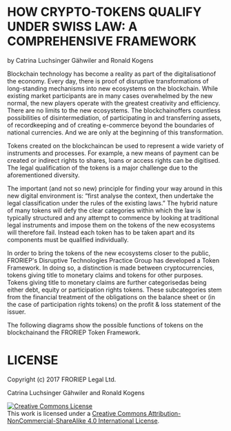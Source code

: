 # HOW CRYPTO-TOKENS QUALIFY UNDER SWISS LAW: A COMPREHENSIVE FRAMEWORK

by Catrina Luchsinger Gähwiler and Ronald Kogens

Blockchain technology has become a reality as part of the digitalisationof the economy. Every day, there is proof of disruptive transformations of long-standing mechanisms into new ecosystems on the blockchain. While existing market participants are in many cases overwhelmed by the new normal, the new players operate with the greatest creativity and efficiency. 
There are no limits to the new ecosystems. The blockchainoffers countless possibilities of disintermediation, of participating in and transferring assets, of recordkeeping and of creating e-commerce beyond the boundaries of national currencies. And we are only at the beginning of this transformation. 

Tokens created on the blockchaincan be used to represent a wide variety of instruments and processes. For example, a new means of payment can be created or indirect rights to shares, loans or access rights can be digitised. The legal qualification of the tokens is a major challenge due to the aforementioned diversity.  

The important (and not so new) principle for finding your way around in this new digital environment is: “first analyse the context, then undertake the legal classification under the rules of the existing laws.” The hybrid nature of many tokens will defy the clear categories within which the law is typically structured and any attempt to commence by looking at traditional legal instruments and impose them on the tokens of the new ecosystems will therefore fail. Instead each token has to be taken apart and its components must be qualified individually. 

In order to bring the tokens of the new ecosystems closer to the public, FRORIEP's Disruptive Technologies Practice Group has developed a Token Framework. In doing so, a distinction is made between cryptocurrencies, tokens giving title to monetary claims and tokens for other purposes. Tokens giving title to monetary claims are further categorisedas being either debt, equity or participation rights tokens. These subcategories stem from the financial treatment of the obligations on the balance sheet or (in the case of participation rights tokens) on the profit & loss statement of the issuer.

The following diagrams show the possible functions of tokens on the blockchainand the FRORIEP Token Framework. 

# LICENSE

Copyright (c) 2017 FRORIEP Legal Ltd.

Catrina Luchsinger Gähwiler and Ronald Kogens

<a rel="license" href="http://creativecommons.org/licenses/by-nc-sa/4.0/"><img alt="Creative Commons License" style="border-width:0" src="https://i.creativecommons.org/l/by-nc-sa/4.0/88x31.png" /></a><br />This work is licensed under a <a rel="license" href="http://creativecommons.org/licenses/by-nc-sa/4.0/">Creative Commons Attribution-NonCommercial-ShareAlike 4.0 International License</a>.
